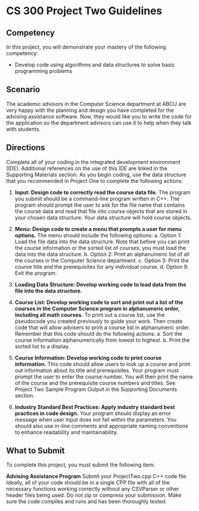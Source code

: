 # CS 300 Project Two Guidelines

## Competency

In this project, you will demonstrate your mastery of the following competency:
- Develop code using algorithms and data structures to solve basic programming problems

## Scenario

The academic advisors in the Computer Science department at ABCU are very happy with the planning and design you have completed for the advising assistance software. Now, they would like you to write the code for the application so the department advisors can use it to help when they talk with students.

## Directions

Complete all of your coding in the integrated development environment (IDE). Additional references on the use of this IDE are linked in the Supporting Materials section. As you begin coding, use the data structure that you recommended in Project One to complete the following actions:

1. **Input: Design code to correctly read the course data file.** The program you submit should be a command-line program written in C++. The program should prompt the user to ask for the file name that contains the course data and read that file into course objects that are stored in your chosen data structure. Your data structure will hold course objects.

2. **Menu: Design code to create a menu that prompts a user for menu options.** The menu should include the following options:
    a. Option 1: Load the file data into the data structure. Note that before you can print the course information or the sorted list of courses, you must load the data into the data structure. 
    b. Option 2: Print an alphanumeric list of all the courses in the Computer Science department.
    c. Option 3: Print the course title and the prerequisites for any individual course.
    d. Option 9: Exit the program.

3. **Loading Data Structure: Develop working code to load data from the file into the data structure.**

4. **Course List: Develop working code to sort and print out a list of the courses in the Computer Science program in alphanumeric order, including all math courses.** To print out a course list, use the pseudocode you created previously to guide your work. Then create code that will allow advisers to print a course list in alphanumeric order. Remember that this code should do the following actions:
    a. Sort the course information alphanumerically from lowest to highest.
    b. Print the sorted list to a display.

5. **Course Information: Develop working code to print course information.** This code should allow users to look up a course and print out information about its title and prerequisites. Your program must prompt the user to enter the course number. You will then print the name of the course and the prerequisite course numbers and titles. See Project Two Sample Program Output in the Supporting Documents section.

6. **Industry Standard Best Practices: Apply industry standard best practices in code design.** Your program should display an error message when user input does not fall within the parameters. You should also use in-line comments and appropriate naming conventions to enhance readability and maintainability.

## What to Submit

To complete this project, you must submit the following item:

**Advising Assistance Program**
Submit your ProjectTwo.cpp C++ code file. Ideally, all of your code should be in a single CPP file with all of the necessary functions working correctly without any CSVParser or other header files being used. Do not zip or compress your submission. Make sure the code compiles and runs and has been thoroughly tested.
